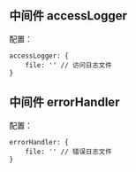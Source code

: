 ## 中间件 accessLogger
配置：
```
accessLogger: {
    file: '' // 访问日志文件
}
```
## 中间件 errorHandler
配置：
```
errorHandler: {
    file: '' // 错误日志文件
}
```
